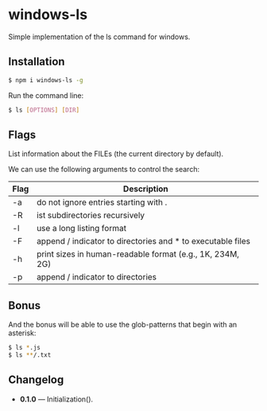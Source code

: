 # windows-ls

Simple implementation of the ls command for windows.

## Installation

```bash
$ npm i windows-ls -g
```

Run the command line:

```bash
$ ls [OPTIONS] [DIR]
```

## Flags

List information about the FILEs (the current directory by default).

We can use the following arguments to control the search:

| Flag | Description                                                 |
|------|-------------------------------------------------------------|
|  -a  | do not ignore entries starting with .                       |
|  -R  | ist subdirectories recursively                              |
|  -l  | use a long listing format                                   |
|  -F  | append / indicator to directories and * to executable files |
|  -h  | print sizes in human-readable format (e.g., 1K, 234M, 2G)   |
|  -p  | append / indicator to directories                           |

## Bonus

And the bonus will be able to use the glob-patterns that begin with an asterisk:

```bash
$ ls *.js
$ ls **/.txt
```

## Changelog

 - **0.1.0** — Initialization(). 

